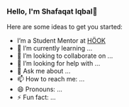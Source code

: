### Hello, I'm Shafaqat Iqbal👋


Here are some ideas to get you started:

- I’m a Student Mentor at [HÖOK](https://shmentor.hu) 
- 🌱 I’m currently learning ...
- 👯 I’m looking to collaborate on ...
- 🤔 I’m looking for help with ...
- 💬 Ask me about ...
- 📫 How to reach me: ...
- 😄 Pronouns: ...
- ⚡ Fun fact: ...

